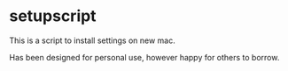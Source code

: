# setupscript

This is a script to install settings on new mac. 

Has been designed for personal use, however happy for others to borrow.
